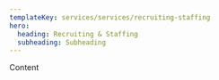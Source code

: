 ```yaml
---
templateKey: services/services/recruiting-staffing
hero:
  heading: Recruiting & Staffing
  subheading: Subheading
---
```

Content
